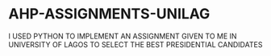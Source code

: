 # AHP-ASSIGNMENTS-UNILAG
I USED PYTHON TO IMPLEMENT AN ASSIGNMENT GIVEN TO ME IN UNIVERSITY OF LAGOS TO SELECT THE BEST PRESIDENTIAL CANDIDATES
